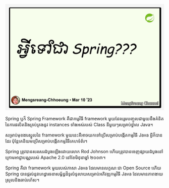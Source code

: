 ![what-is-spring](./images/what-is-spring.jpg "What is Spring???")

Spring ឬក៏ Spring Framework គឺជាកម្មវិធី framework មួយដែលរួមបញ្ចូលជាមួយនឹងគំនិតនៃការផលិតនិងគ្រប់គ្រងនូវ instances ទាំងអស់របស់ Class នីមួយៗសម្រាប់ថ្នាល Java។

សម្រាប់មុខងារស្នូលនៃ framework មួយនេះគឺអាចយកទៅប្រើសម្រាប់បង្កើតកម្មវិធី Java អ្វីក៏បានដែរ ប៉ុន្តែគេនិយមប្រើសម្រាប់បង្កើតកម្មវិធីគេហទំព័រ។

Spring ត្រូវបានសរសេរដំបូងឡើងដោយលោក Rod Johnson ហើយត្រូវបានចេញផ្សាយដំបូងនៅក្រោមអាជ្ញាបណ្ណរបស់ Apache 2.0 នៅខែមិថុនាឆ្នាំ ២០០៣។

Spring គឺជា framework មួយរបស់ភាសា Java ដែលមានលក្ខណៈជា Open Source ហើយ Spring បានផ្តល់នូវហេដ្ធារចនាសម្ព័ន្ធដ៏ទូលំទូលាយសម្រាប់អភិវឌ្ឍកម្មវិធី Java ដែលមានភាពងាយស្រួលនិងឆាប់រហ័ស។
